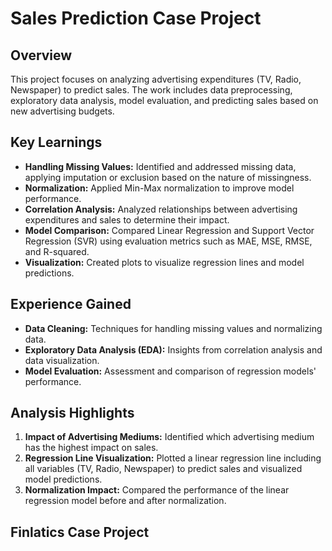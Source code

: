 # Sales Prediction Case Project

## Overview
This project focuses on analyzing advertising expenditures (TV, Radio, Newspaper) to predict sales. The work includes data preprocessing, exploratory data analysis, model evaluation, and predicting sales based on new advertising budgets.

## Key Learnings

- **Handling Missing Values:** Identified and addressed missing data, applying imputation or exclusion based on the nature of missingness.
- **Normalization:** Applied Min-Max normalization to improve model performance.
- **Correlation Analysis:** Analyzed relationships between advertising expenditures and sales to determine their impact.
- **Model Comparison:** Compared Linear Regression and Support Vector Regression (SVR) using evaluation metrics such as MAE, MSE, RMSE, and R-squared.
- **Visualization:** Created plots to visualize regression lines and model predictions.

## Experience Gained

- **Data Cleaning:** Techniques for handling missing values and normalizing data.
- **Exploratory Data Analysis (EDA):** Insights from correlation analysis and data visualization.
- **Model Evaluation:** Assessment and comparison of regression models' performance.

## Analysis Highlights

1. **Impact of Advertising Mediums:** Identified which advertising medium has the highest impact on sales.
2. **Regression Line Visualization:** Plotted a linear regression line including all variables (TV, Radio, Newspaper) to predict sales and visualized model predictions.
3. **Normalization Impact:** Compared the performance of the linear regression model before and after normalization.

## Finlatics Case Project

